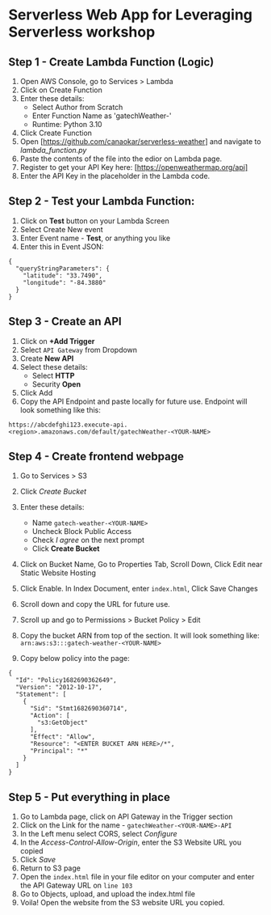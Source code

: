 # Serverless Web App for Leveraging Serverless workshop

## Step 1 - Create Lambda Function (Logic)

1. Open AWS Console, go to Services > Lambda
2. Click on Create Function
3. Enter these details:
    - Select Author from Scratch
    - Enter Function Name as 'gatechWeather-<YOUR-NAME>'
    - Runtime: Python 3.10
4. Click Create Function
5. Open [https://github.com/canaokar/serverless-weather] and navigate to *lambda_function.py*
6. Paste the contents of the file into the edior on Lambda page.
7. Register to get your API Key here: [https://openweathermap.org/api]
8. Enter the API Key in the placeholder in the Lambda code.

## Step 2 - Test your Lambda Function:

1. Click on **Test** button on your Lambda Screen
2. Select Create New event
3. Enter Event name - **Test**, or anything you like
4. Enter this in Event JSON:
```
{
  "queryStringParameters": {
    "latitude": "33.7490",
    "longitude": "-84.3880"
  }
}
```

## Step 3 - Create an API

1. Click on **+Add Trigger**
2. Select `API Gateway` from Dropdown
3. Create **New API**
4. Select these details:
    - Select **HTTP**
    - Security **Open**
5. Click Add
6. Copy the API Endpoint and paste locally for future use.
Endpoint will look something like this:
```
https://abcdefghi123.execute-api.<region>.amazonaws.com/default/gatechWeather-<YOUR-NAME>
```

## Step 4 - Create frontend webpage
    
1. Go to Services > S3
2. Click *Create Bucket*
3. Enter these details:
    - Name `gatech-weather-<YOUR-NAME>`
    - Uncheck Block Public Access
    - Check *I agree* on the next prompt
    - Click **Create Bucket**
4. Click on Bucket Name, Go to Properties Tab, Scroll Down, Click Edit near Static Website Hosting
5. Click Enable. In Index Document, enter `index.html`, Click Save Changes
6. Scroll down and copy the URL for future use.
7. Scroll up and go to Permissions > Bucket Policy > Edit
8. Copy the bucket ARN from top of the section. It will look something like:
`arn:aws:s3:::gatech-weather-<YOUR-NAME>`

9. Copy below policy into the page:
```
{
  "Id": "Policy1682690362649",
  "Version": "2012-10-17",
  "Statement": [
    {
      "Sid": "Stmt1682690360714",
      "Action": [
        "s3:GetObject"
      ],
      "Effect": "Allow",
      "Resource": "<ENTER BUCKET ARN HERE>/*",
      "Principal": "*"
    }
  ]
}
```

## Step 5 - Put everything in place
    
1. Go to Lambda page, click on API Gateway in the Trigger section
2. Click on the Link for the name - `gatechWeather-<YOUR-NAME>-API`
3. In the Left menu select CORS, select *Configure*
4. In the *Access-Control-Allow-Origin*, enter the S3 Website URL you copied
5. Click *Save*
6. Return to S3 page
7. Open the `index.html` file in your file editor on your computer and enter the API Gateway URL on `line 103`
8. Go to Objects, upload, and upload the index.html file
9. Voila! Open the website from the S3 website URL you copied. 
